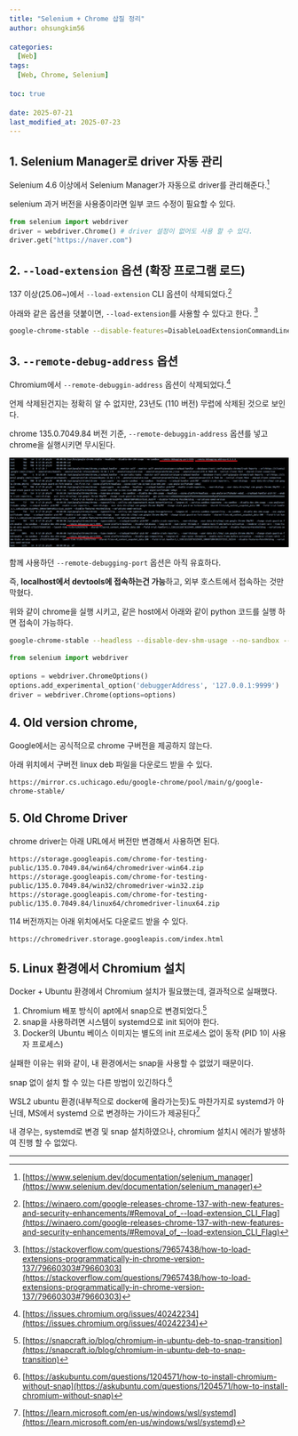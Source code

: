 ```yaml
---
title: "Selenium + Chrome 삽질 정리"
author: ohsungkim56

categories:
  [Web]
tags:
  [Web, Chrome, Selenium]

toc: true

date: 2025-07-21
last_modified_at: 2025-07-23
---
```


## 1. Selenium Manager로 driver 자동 관리

Selenium 4.6 이상에서 Selenium Manager가 자동으로 driver를 관리해준다.[^1]

selenium 과거 버전을 사용중이라면 일부 코드 수정이 필요할 수 있다.

```python
from selenium import webdriver
driver = webdriver.Chrome() # driver 설정이 없어도 사용 할 수 있다.
driver.get("https://naver.com")
```

## 2. `--load-extension` 옵션 (확장 프로그램 로드)
137 이상(25.06~)에서 `--load-extension` CLI 옵션이 삭제되었다.[^2]

아래와 같은 옵션을 덧붙이면, `--load-extension`를 사용할 수 있다고 한다. [^3]

```bash
google-chrome-stable --disable-features=DisableLoadExtensionCommandLineSwitch --load-extension=MyExt.crx
```

## 3. `--remote-debug-address` 옵션
Chromium에서 `--remote-debuggin-address` 옵션이 삭제되었다.[^4]

언제 삭제된건지는 정확히 알 수 없지만, 23년도 (110 버전) 무렵에 삭제된 것으로 보인다.

chrome 135.0.7049.84 버전 기준, `--remote-debuggin-address` 옵션를 넣고 chrome을 실행시키면 무시된다.

![img](/assets/img/2025-07-21/chrome_remote_debugging_address_option.png)

함께 사용하던 `--remote-debugging-port` 옵션은 아직 유효하다.

즉, **localhost에서 devtools에 접속하는건 가능**하고, 외부 호스트에서 접속하는 것만 막혔다.

위와 같이 chrome을 실행 시키고, 같은 host에서 아래와 같이 python 코드를 실행 하면 접속이 가능하다.
```bash
google-chrome-stable --headless --disable-dev-shm-usage --no-sandbox --remote-debugging-port=9999 1>/dev/null 2>&1 &
```

```python
from selenium import webdriver

options = webdriver.ChromeOptions()
options.add_experimental_option('debuggerAddress', '127.0.0.1:9999')
driver = webdriver.Chrome(options=options)
```

## 4. Old version chrome, 
Google에서는 공식적으로 chrome 구버전을 제공하지 않는다.

아래 위치에서 구버전 linux deb 파일을 다운로드 받을 수 있다.
```
https://mirror.cs.uchicago.edu/google-chrome/pool/main/g/google-chrome-stable/
```

## 5. Old Chrome Driver 
chrome driver는 아래 URL에서 버전만 변경해서 사용하면 된다.
```
https://storage.googleapis.com/chrome-for-testing-public/135.0.7049.84/win64/chromedriver-win64.zip
https://storage.googleapis.com/chrome-for-testing-public/135.0.7049.84/win32/chromedriver-win32.zip
https://storage.googleapis.com/chrome-for-testing-public/135.0.7049.84/linux64/chromedriver-linux64.zip
```

114 버전까지는 아래 위치에서도 다운로드 받을 수 있다.
```
https://chromedriver.storage.googleapis.com/index.html
```

## 5. Linux 환경에서 Chromium 설치
Docker + Ubuntu 환경에서 Chromium 설치가 필요했는데, 결과적으로 실패했다.

1. Chromium 배포 방식이 apt에서 snap으로 변경되었다.[^5]
2. snap을 사용하려면 시스템이 systemd으로 init 되어야 한다.
3. Docker의 Ubuntu 베이스 이미지는 별도의 init 프로세스 없이 동작 (PID 1이 사용자 프로세스)

실패한 이유는 위와 같이, 내 환경에서는 snap을 사용할 수 없었기 때문이다.

snap 없이 설치 할 수 있는 다른 방법이 있긴하다.[^6]

WSL2 ubuntu 환경(내부적으로 docker에 올라가는듯)도 마찬가지로 systemd가 아닌데, MS에서 systemd 으로 변경하는 가이드가 제공된다[^7]

내 경우는, systemd로 변경 및 snap 설치하였으나, chromium 설치시 에러가 발생하여 진행 할 수 없었다.

---

[^1]: [https://www.selenium.dev/documentation/selenium_manager](https://www.selenium.dev/documentation/selenium_manager)

[^2]: [https://winaero.com/google-releases-chrome-137-with-new-features-and-security-enhancements/#Removal_of_--load-extension_CLI_Flag](https://winaero.com/google-releases-chrome-137-with-new-features-and-security-enhancements/#Removal_of_--load-extension_CLI_Flag)

[^3]: [https://stackoverflow.com/questions/79657438/how-to-load-extensions-programmatically-in-chrome-version-137/79660303#79660303](https://stackoverflow.com/questions/79657438/how-to-load-extensions-programmatically-in-chrome-version-137/79660303#79660303)

[^4]: [https://issues.chromium.org/issues/40242234](https://issues.chromium.org/issues/40242234)

[^5]: [https://snapcraft.io/blog/chromium-in-ubuntu-deb-to-snap-transition](https://snapcraft.io/blog/chromium-in-ubuntu-deb-to-snap-transition)

[^6]: [https://askubuntu.com/questions/1204571/how-to-install-chromium-without-snap](https://askubuntu.com/questions/1204571/how-to-install-chromium-without-snap)

[^7]: [https://learn.microsoft.com/en-us/windows/wsl/systemd](https://learn.microsoft.com/en-us/windows/wsl/systemd)
